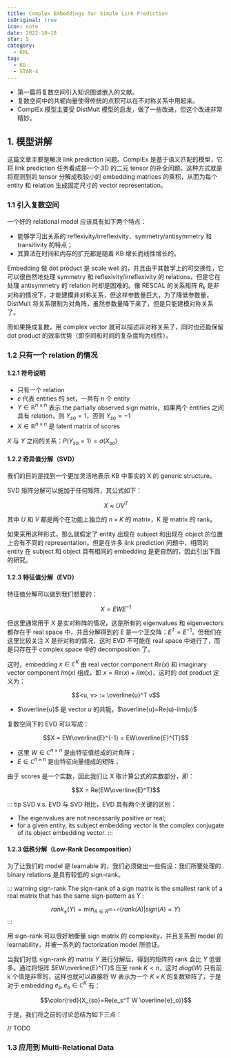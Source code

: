```yaml
---
title: Complex Embeddings for Simple Link Prediction
isOriginal: true
icon: note
date: 2022-10-18
star: 5
category:
  - KRL
tag:
  - KG
  - STAR-4
---
```


- 第一篇将复数空间引入知识图谱嵌入的文献。
- 复数空间中的共轭向量使得传统的点积可以在不对称关系中用起来。
- ComplEx 模型主要受 DistMult 模型的启发，做了一些改进，但这个改进非常精妙。

## 1. 模型讲解

这篇文章主要是解决 link prediction 问题。ComplEx 是基于语义匹配的模型，它将 link prediction 任务看成是一个 3D 的二元 tensor 的补全问题。这种方式就是将观测到的 tensor 分解成秩较小的 embedding matrices 的乘积，从而为每个 entity 和 relation 生成固定尺寸的 vector representation。

### 1.1 引入复数空间

一个好的 relational model 应该具有如下两个特点：

+ 能够学习出关系的 reflexivity/irreflexivity、symmetry/antisymmetry 和 transitivity 的特点；
+ 其算法在时间和内存的扩充都是随着 KB 增长而线性增长的。

Embedding 做 dot product 是 scale well 的，并且由于其数学上的可交换性，它可以很自然地处理 symmetry 和 reflexivity/irreflexivity 的 relations，但是它在处理 antisymmetry 的 relation 时却是困难的。像 RESCAL 的关系矩阵 $R_k$ 是非对称的情况下，才能建模非对称关系，但这样参数量巨大，为了降低参数量，DistMult 将关系限制为对角阵，虽然参数量降下来了，但是只能建模对称关系了。

而如果换成复数，用 complex vector 就可以描述非对称关系了，同时也还能保留 dot product 的效率优势（即空间和时间的复杂度均为线性）。

### 1.2 只有一个 relation 的情况

#### 1.2.1 符号说明

+ 只有一个 relation
+ $\varepsilon$ 代表 entities 的 set，一共有 n 个 entity
+ $Y\in \mathbb{R}^{n \times n}$ 表示 the partially observed sign matrix，如果两个 entities 之间具有 relation，则 $Y_{so}=1$，否则 $Y_{so}=-1$
+ $X \in \mathbb{R}^{n \times n}$ 是 latent matrix of scores

$X$ 与 $Y$ 之间的关系：$P(Y_{so}=1)=\sigma(X_{so})$

#### 1.2.2 奇异值分解（SVD）

我们的目的是找到一个更加灵活地表示 KB 中事实的 X 的 generic structure。

SVD 矩阵分解可以施加于任何矩阵，其公式如下：

$$X \approx UV^T$$

其中 $U$ 和 $V$ 都是两个在功能上独立的 $n \times K$ 的 matrix，K 是 matrix 的 rank。

如果采用这种形式，那么就假定了 entity 出现在 subject 和出现在 object 的位置上会有不同的 representation。但是在许多 link prediction 问题中，相同的 entity 在 subject 和 object 具有相同的 embedding 是更自然的，因此引出下面的研究。

#### 1.2.3 特征值分解（EVD）

特征值分解可以做到我们想要的：

$$X = EWE^{-1}$$

但这里通常用于 X 是实对称阵的情况，这是所有的 eigenvalues 和 eigenvectors 都存在于 real space 中，并且分解得到的 E 是一个正交阵：$E^T=E^{-1}$。但我们在这里比较关注 X 是非对称的情况，这时 EVD 不可能在 real space 中进行了，而是只存在于 complex space 中的 decomposition 了。

这时，embedding $x \in \mathbb{C}^K$ 由 real vector component $Re(x)$ 和 imaginary vector component $Im(x)$ 组成，即 $x = Re(x) + iIm(x)$，这时的 dot product 定义为：

$$<u, v> := \overline{u}^T v$$

+ $\overline{u}$ 是 vector $u$ 的共轭，$\overline{u}=Re(u)-iIm(u)$

复数空间下的 EVD 可以写成：

$$X = EW\overline{E}^{-1} = EW\overline{E}^{T}$$

+ 这里 $W \in \mathbb{C}^{n \times n}$ 是由特征值组成的对角阵；
+ $E \in \mathbb{C}^{n \times n}$ 是由特征向量组成的矩阵；

由于 scores 是一个实数，因此我们让 X 取计算公式的实数部分，即：

$$X = Re(EW\overline{E}^T)$$

::: tip SVD v.s. EVD
与 SVD 相比，EVD 具有两个关键的区别：

+ The eigenvalues are not necessarily positive or real;
+ for a given entity, its subject embedding vector is the complex conjugate of its object embedding vector.
:::

#### 1.2.3 低秩分解（Low-Rank Decomposition）

为了让我们的 model 是 learnable 的，我们必须做出一些假设：我们所要处理的 binary relations 是具有较低的 sign-rank。

::: warning sign-rank
The sign-rank of a sign matrix
is the smallest rank of a real matrix that has the same
sign-pattern as $Y$ :

$$rank_{\pm}(Y)=\min_{A \in R^{m \times n}} \{rank(A)|sign(A)=Y\}$$
:::

用 sign-rank 可以很好地衡量 sign matrix 的 complexity，并且关系到 model 的 learnability，并被一系列的 factorization model 所验证。

当我们对低 sign-rank 的 matrix $Y$ 进行分解后，得到的矩阵的 rank 会比 $Y$ 低很多。通过将矩阵 $EW\overline{E}^{T}$ 压至 rank $K \lt n$，这时 $diag(W)$ 只有前 k 个值是非零的，这样也就可以直接将 W 表示为一个 $K \times K$ 的复数矩阵了，于是对于 embedding $e_s, e_o \in \mathbb{C}^K$ 有：

$$\color{red}{X_{so}=Re(e_s^T W \overline{e}_o)}$$

于是，我们将之前的讨论总结为如下三点：

// TODO

### 1.3 应用到 Multi-Relational Data